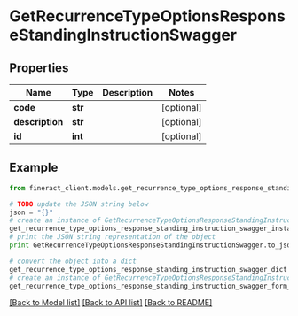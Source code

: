 # GetRecurrenceTypeOptionsResponseStandingInstructionSwagger


## Properties

Name | Type | Description | Notes
------------ | ------------- | ------------- | -------------
**code** | **str** |  | [optional] 
**description** | **str** |  | [optional] 
**id** | **int** |  | [optional] 

## Example

```python
from fineract_client.models.get_recurrence_type_options_response_standing_instruction_swagger import GetRecurrenceTypeOptionsResponseStandingInstructionSwagger

# TODO update the JSON string below
json = "{}"
# create an instance of GetRecurrenceTypeOptionsResponseStandingInstructionSwagger from a JSON string
get_recurrence_type_options_response_standing_instruction_swagger_instance = GetRecurrenceTypeOptionsResponseStandingInstructionSwagger.from_json(json)
# print the JSON string representation of the object
print GetRecurrenceTypeOptionsResponseStandingInstructionSwagger.to_json()

# convert the object into a dict
get_recurrence_type_options_response_standing_instruction_swagger_dict = get_recurrence_type_options_response_standing_instruction_swagger_instance.to_dict()
# create an instance of GetRecurrenceTypeOptionsResponseStandingInstructionSwagger from a dict
get_recurrence_type_options_response_standing_instruction_swagger_form_dict = get_recurrence_type_options_response_standing_instruction_swagger.from_dict(get_recurrence_type_options_response_standing_instruction_swagger_dict)
```
[[Back to Model list]](../README.md#documentation-for-models) [[Back to API list]](../README.md#documentation-for-api-endpoints) [[Back to README]](../README.md)


